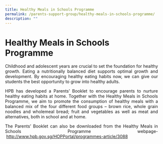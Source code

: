 ```yaml
---
title: Healthy Meals in Schools Programme
permalink: /parents-support-group/healthy-meals-in-schools-programme/
description: ""
---
```

# Healthy Meals in Schools Programme

<p style="text-align: justify;">Childhood and adolescent years are crucial to set the foundation for healthy growth. Eating a nutritionally balanced diet supports optimal growth and development. By encouraging healthy eating habits now, we can give our students the best opportunity to grow into healthy adults.</p>

<p style="text-align: justify;">HPB has developed a Parents’ Booklet to encourage parents to nurture healthy eating habits at home. Together with the Healthy Meals in Schools Programme, we aim to promote the consumption of healthy meals with a balanced mix of the four different food groups – brown rice, whole grain noodles and wholemeal bread; fruit and vegetables as well as meat and alternatives, both in school and at home.</p>

<p style="text-align: justify;">The Parents’ Booklet can also be downloaded from the Healthy Meals in Schools Programme webpage- <a href="http://www.hpb.gov.sg/HOPPortal/programmes-article/3088" target="_blank">http://www.hpb.gov.sg/HOPPortal/programmes-article/3088</a></p>